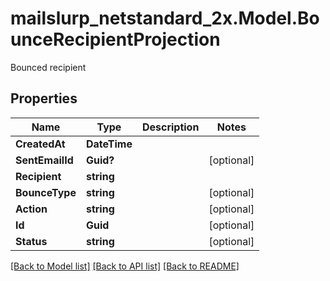 # mailslurp_netstandard_2x.Model.BounceRecipientProjection
Bounced recipient

## Properties

Name | Type | Description | Notes
------------ | ------------- | ------------- | -------------
**CreatedAt** | **DateTime** |  | 
**SentEmailId** | **Guid?** |  | [optional] 
**Recipient** | **string** |  | 
**BounceType** | **string** |  | [optional] 
**Action** | **string** |  | [optional] 
**Id** | **Guid** |  | [optional] 
**Status** | **string** |  | [optional] 

[[Back to Model list]](../README#documentation-for-models) [[Back to API list]](../README#documentation-for-api-endpoints) [[Back to README]](../README)

